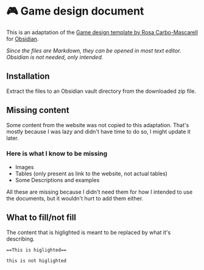 # 🎮 Game design document

This is an adaptation of the [Game design template by Rosa Carbo-Mascarell](https://glamorous-save-06a.notion.site/Game-design-template-0132383574dd4c2dbff5d14e3a90761c) for [Obsidian](https://obsidian.md/). 

*Since the files are Markdown, they can be opened in most text editor. Obsidian is not needed, only intended.*

## Installation

Extract the files to an Obsidian vault directory from the downloaded zip file.

## Missing content

Some content from the website was not copied to this adaptation. That's mostly because I was lazy and didn't have time to do so, I might update it later.

### Here is what I know to be missing

- Images
- Tables (only present as link to the website, not actual tables)
- Some Descriptions and examples

All these are missing because I didn't need them for how I intended to use the documents, but it wouldn't hurt to add them either.

## What to fill/not fill

The content that is higlighted is meant to be replaced by what it's describing.

```
==This is higlighted==

this is not higlighted
```
